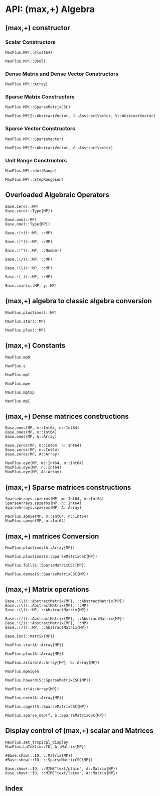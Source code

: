 # API: (max,+) Algebra

## (max,+) constructor

### Scalar Constructors

```@docs
MaxPlus.MP(::Float64)
```

```@docs
MaxPlus.MP(::Bool)
```

### Dense Matrix and Dense Vector Constructors

```@docs
MaxPlus.MP(::Array)
```

### Sparse Matrix Constructors

```@docs
MaxPlus.MP(::SparseMatrixCSC)
```

```@docs
MaxPlus.MP(I::AbstractVector, J::AbstractVector, V::AbstractVector)
```

### Sparse Vector Constructors

```@docs
MaxPlus.MP(::SparseVector)
```

```@docs
MaxPlus.MP(I::AbstractVector, V::AbstractVector)
```

### Unit Range Constructors

```@docs
MaxPlus.MP(::UnitRange)
```

```@docs
MaxPlus.MP(::StepRangeLen)
```

## Overloaded Algebraic Operators

```@docs
Base.zero(::MP)
Base.zero(::Type{MP})
```

```@docs
Base.one(::MP)
Base.one(::Type{MP})
```

```@docs
Base.:(+)(::MP, ::MP)
```

```@docs
Base.:(*)(::MP, ::MP)
```

```@docs
Base.:(^)(::MP, ::Number)
```

```@docs
Base.:(/)(::MP, ::MP)
```

```@docs
Base.:(\)(::MP, ::MP)
```

```@docs
Base.:(-)(::MP, ::MP)
```

```@docs
Base.:min(x::MP, y::MP)
```

## (max,+) algebra to classic algebra conversion

```@docs
MaxPlus.plustimes(::MP)
```

```@docs
MaxPlus.star(::MP)
```

```@docs
MaxPlus.plus(::MP)
```

## (max,+) Constants

```@docs
MaxPlus.mp0
```

```@docs
MaxPlus.ε
```

```@docs
MaxPlus.mp1
```

```@docs
MaxPlus.mpe
```

```@docs
MaxPlus.mptop
```

```@docs
MaxPlus.mpI
```

## (max,+) Dense matrices constructions

```@docs
Base.ones(MP, m::Int64, n::Int64)
Base.ones(MP, n::Int64)
Base.ones(MP, A::Array)
```

```@docs
Base.zeros(MP, m::Int64, n::Int64)
Base.zeros(MP, n::Int64)
Base.zeros(MP, A::Array)
```

```@docs
MaxPlus.eye(MP, m::Int64, n::Int64)
MaxPlus.eye(MP, n::Int64)
MaxPlus.eye(MP, A::Array)
```

## (max,+) Sparse matrices constructions

```@docs
SparseArrays.spzeros(MP, m::Int64, n::Int64)
SparseArrays.spzeros(MP, n::Int64)
SparseArrays.spzeros(MP, A::Array)
```

```@docs
MaxPlus.speye(MP, m::Int64, n::Int64)
MaxPlus.speye(MP, n::Int64)
```

## (max,+) matrices Conversion

```@docs
MaxPlus.plustimes(A::Array{MP})
```

```@docs
MaxPlus.plustimes(S::SparseMatrixCSC{MP})
```

```@docs
MaxPlus.full(S::SparseMatrixCSC{MP})
```

```@docs
MaxPlus.dense(S::SparseMatrixCSC{MP})
```

## (max,+) Matrix operations

```@docs
Base.:(\)(::AbstractMatrix{MP}, ::AbstractMatrix{MP})
Base.:(\)(::AbstractMatrix{MP}, ::MP)
Base.:(\)(::MP, ::AbstractMatrix{MP})
```

```@docs
Base.:(/)(::AbstractMatrix{MP}, ::AbstractMatrix{MP})
Base.:(/)(::AbstractMatrix{MP}, ::MP)
Base.:(/)(::MP, ::AbstractMatrix{MP})
```

```@docs
Base.inv(::Matrix{MP})
```

```@docs
MaxPlus.star(A::Array{MP})
```

```@docs
MaxPlus.plus(A::Array{MP})
```

```@docs
MaxPlus.astarb(A::Array{MP}, b::Array{MP})
```

```@docs
MaxPlus.mpeigen
```

```@docs
MaxPlus.howard(S::SparseMatrixCSC{MP})
```

```@docs
MaxPlus.tr(A::Array{MP})
```

```@docs
MaxPlus.norm(A::Array{MP})
```

```@docs
MaxPlus.spget(S::SparseMatrixCSC{MP})
```

```@docs
MaxPlus.sparse_map(f, S::SparseMatrixCSC{MP})
```

## Display control of (max,+) scalar and Matrices

```@docs
MaxPlus.set_tropical_display
MaxPlus.LaTeX(io::IO, A::Matrix{MP})

#Base.show(::IO, ::Matrix{MP})
#Base.show(::IO, ::SparseMatrixCSC{MP})

Base.show(::IO, ::MIME"text/plain", A::Matrix{MP})
Base.show(::IO, ::MIME"text/latex", A::Matrix{MP})
```

## Index

```@index
```
